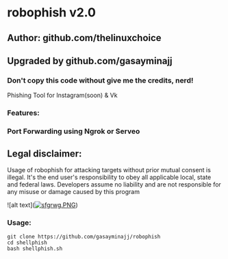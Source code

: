 # robophish v2.0
## Author: github.com/thelinuxchoice
## Upgraded by github.com/gasayminajj
### Don't copy this code without give me the credits, nerd! 

Phishing Tool for Instagram(soon) & Vk

### Features:
### Port Forwarding using Ngrok or Serveo

## Legal disclaimer:

Usage of robophish for attacking targets without prior mutual consent is illegal. It's the end user's responsibility to obey all applicable local, state and federal laws. Developers assume no liability and are not responsible for any misuse or damage caused by this program 

![alt text](<a href='https://hostingkartinok.com/show-image.php?id=ac2b9961d22560ce08112b683b897558' title='imagehost'><img src='https://s8.hostingkartinok.com/uploads/thumbs/2020/10/ac2b9961d22560ce08112b683b897558.png' alt='sfgrwg.PNG' /></a>)

### Usage:
```
git clone https://github.com/gasayminajj/robophish
cd shellphish
bash shellphish.sh
```
